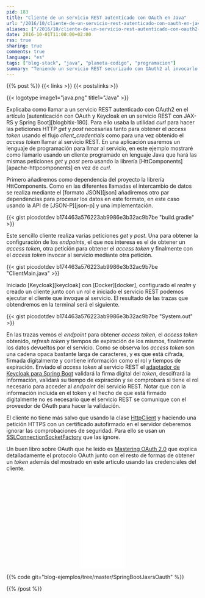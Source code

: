 ```yaml
---
pid: 183
title: "Cliente de un servicio REST autenticado con OAuth en Java"
url: "/2016/10/cliente-de-un-servicio-rest-autenticado-con-oauth-en-java/"
aliases: ["/2016/10/cliente-de-un-servicio-rest-autenticado-con-oauth2-en-java/"]
date: 2016-10-01T11:00:00+02:00
rss: true
sharing: true
comments: true
language: "es"
tags: ["blog-stack", "java", "planeta-codigo", "programacion"]
summary: "Teniendo un servicio REST securizado con OAuth2 al invocarlo deberemos realizar el flujo necesario para obtener un _access token_ y posteriormente enviarlo al servicio REST como forma de autenticación y autorización. Usando un cliente programado en el lenguaje Java y usando la librería HttpClient podemos hacer las peticiones HTTP necesarias para la invocación del servicio."
---
```


{{% post %}}
{{< links >}}
{{< postslinks >}}

{{< logotype image1="java.png" title1="Java" >}}

Explicaba como llamar a un servicio REST autenticado con OAuth2 en el artículo [autenticación con OAuth y Keycloak en un servicio REST con JAX-RS y Spring Boot][blogbitix-180]. Para ello usaba la utilidad _curl_ para hacer las peticiones HTTP _get_ y _post_ necesarias tanto para obtener el _access token_ usando el flujo _client\_credentials_ como para una vez obtenido el _access token_ llamar al servicio REST. En una aplicación usaremos un lenguaje de programación para llmar al servicio, en este ejemplo mostraré como llamarlo usando un cliente programado en lenguaje Java que hará las mismas peticiones _get_ y _post_ pero usando la librería [HttComponents][apache-httpcomponents] en vez de _curl_.

Primero añadiremos como dependencia del proyecto la librería HttComponents. Como en las diferentes llamadas el intercambio de datos se realiza mediante el [formato JSON][json] añadiremos otro par dependencias para procesar los datos en este formato, en este caso usando la API de [JSON-P][json-p] y una implementación.

{{< gist picodotdev b174463a576223ab9986e3b32ac9b7be "build.gradle" >}}

Este sencillo cliente realiza varias peticiones _get_ y _post_. Una para obtener la configuración de los _endpoints_, el que nos interesa es el de obtener un _access token_, otra petición para obtener el _access token_ y finalmente con el _access token_ invocar al servicio mediante otra petición.

{{< gist picodotdev b174463a576223ab9986e3b32ac9b7be "ClientMain.java" >}}

Iniciado [Keycloak][keycloak] con [Docker][docker], configurado el _realm_ y creado un cliente junto con un rol e iniciado el servicio REST podemos ejecutar el cliente que invoque al servicio. El resultado de las trazas que obtendremos en la terminal será el siguiente.

{{< gist picodotdev b174463a576223ab9986e3b32ac9b7be "System.out" >}}

En las trazas vemos el _endpoint_ para obtener _access token_, el _access token_ obtenido, _refresh token_ y tiempos de expiración de los mismos, finalmente los datos devueltos por el servicio. Como se observa los _access token_ son una cadena opaca bastante larga de caracteres, y es que está cifrada, firmada digitalmente y contiene información como el rol y tiempos de expiración. Enviado el _access token_ al servicio REST el [adaptador de Keycloak para Spring Boot](https://keycloak.gitbooks.io/securing-client-applications-guide/content/v/2.2/topics/oidc/java/java-adapters.html) validará la firma digital del _token_, descifrará la información, validará su tiempo de expiración y se comprobará si tiene el rol necesario para acceder al _endpoint_ del servicio REST. Notar que con la información incluida en el token y el hecho de que está firmado digitalmente no es necesario que el servicio REST se comunique con el proveedor de OAuth para hacer la validación.

El cliente no tiene más salvo que usando la clase [HttpClient](https://hc.apache.org/httpcomponents-client-ga/httpclient/apidocs/org/apache/http/client/HttpClient.html) y haciendo una petición HTTPS con un certificado autofirmado en el servidor deberemos ignorar las comprobaciones de seguridad. Para ello se usan un [SSLConnectionSocketFactory](https://hc.apache.org/httpcomponents-client-ga/httpclient/apidocs/org/apache/http/conn/ssl/SSLConnectionSocketFactory.html) que las ignore.

Un buen libro sobre OAuth que he leído es [Mastering OAuth 2.0](https://amzn.to/2cUkF9d) que explica detalladamente el protocolo OAuth junto con el resto de formas de obtener un _token_ además del mostrado en este artículo usando las credenciales del cliente.

<div class="media-amazon" style="text-align: center;">
    <iframe style="width:120px;height:240px;" marginwidth="0" marginheight="0" scrolling="no" frameborder="0" src="//rcm-eu.amazon-adsystem.com/e/cm?lt1=_blank&bc1=000000&IS2=1&bg1=FFFFFF&fc1=000000&lc1=0000FF&t=blobit-21&o=30&p=8&l=as4&m=amazon&f=ifr&ref=as_ss_li_til&asins=1784395404&linkId=726dc0d3e4914bc672e6b127da045db2&internal=1"></iframe>
</div>

{{% code git="blog-ejemplos/tree/master/SpringBootJaxrsOauth" %}}

{{% /post %}}

